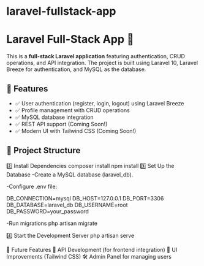# laravel-fullstack-app
# Laravel Full-Stack App 🚀

This is a **full-stack Laravel application** featuring authentication, CRUD operations, and API integration. The project is built using Laravel 10, Laravel Breeze for authentication, and MySQL as the database.

## 🌟 Features
- ✅ User authentication (register, login, logout) using Laravel Breeze
- ✅ Profile management with CRUD operations
- ✅ MySQL database integration
- ✅ REST API support (Coming Soon!)
- ✅ Modern UI with Tailwind CSS (Coming Soon!)

## 📂 Project Structure



2️⃣ Install Dependencies
composer install
npm install
3️⃣ Set Up the Database
-Create a MySQL database (laravel_db).

-Configure .env file:

DB_CONNECTION=mysql
DB_HOST=127.0.0.1
DB_PORT=3306
DB_DATABASE=laravel_db
DB_USERNAME=root
DB_PASSWORD=your_password


-Run migrations
php artisan migrate

4️⃣ Start the Development Server
php artisan serve

📌 Future Features
🔄 API Development (for frontend integration)
🎨 UI Improvements (Tailwind CSS)
🛠 Admin Panel for managing users
